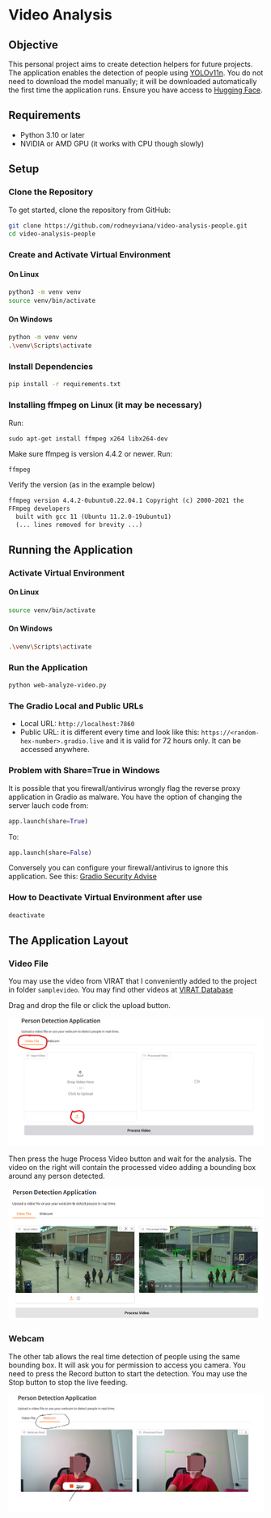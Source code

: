 # Video Analysis

## Objective
This personal project aims to create detection helpers for future projects. The application enables the detection of people using [YOLOv11n](https://docs.ultralytics.com/models/yolo11/). You do not need to download the model manually; it will be downloaded automatically the first time the application runs. Ensure you have access to [Hugging Face](https://huggingface.co/).

## Requirements
- Python 3.10 or later
- NVIDIA or AMD GPU (it works with CPU though slowly)

## Setup

### Clone the Repository
To get started, clone the repository from GitHub:

```bash
git clone https://github.com/rodneyviana/video-analysis-people.git
cd video-analysis-people
```
### Create and Activate Virtual Environment

#### On Linux
```bash
python3 -m venv venv
source venv/bin/activate
```

#### On Windows
```bash
python -m venv venv
.\venv\Scripts\activate
```

### Install Dependencies
```bash
pip install -r requirements.txt
```

### Installing ffmpeg on Linux (it may be necessary)

Run:
```
sudo apt-get install ffmpeg x264 libx264-dev
```
Make sure ffmpeg is version 4.4.2 or newer.
Run:
```bash
ffmpeg
```
Verify the version (as in the example below)
```
ffmpeg version 4.4.2-0ubuntu0.22.04.1 Copyright (c) 2000-2021 the FFmpeg developers
  built with gcc 11 (Ubuntu 11.2.0-19ubuntu1)
  (... lines removed for brevity ...)
```


## Running the Application

### Activate Virtual Environment

#### On Linux
```bash
source venv/bin/activate
```

#### On Windows
```bash
.\venv\Scripts\activate
```

### Run the Application
```bash
python web-analyze-video.py
```
### The Gradio Local and Public URLs
- Local URL: ```http://localhost:7860```
- Public URL: it is different every time and look like this:
```https://<random-hex-number>.gradio.live``` and it is valid for 72 hours only. It can be accessed anywhere.

### Problem with Share=True in Windows
It is possible that you firewall/antivirus wrongly flag the reverse proxy application in Gradio as malware. You have the option of changing the server lauch code from:
```python
app.launch(share=True)
```
To:
```python
app.launch(share=False)
```

Conversely you can configure your firewall/antivirus to ignore this application. See this:
[Gradio Security Advise](https://github.com/gradio-app/gradio/security/advisories/GHSA-279j-x4gx-hfrh)

### How to Deactivate Virtual Environment after use
```bash
deactivate
```
## The Application Layout

### Video File
You may use the video from VIRAT that I conveniently added to the project in folder ```samplevideo```. You may find other videos at [VIRAT Database](https://viratdata.org/)

Drag and drop the file or click the upload button.

![Video File](image.png)

Then press the huge Process Video button and wait for the analysis. The video on the right will contain the processed video adding a bounding box around any person detected.

![Bounding Boxes](image-1.png)

### Webcam
The other tab allows the real time detection of people using the same bounding box. It will ask you for permission to access you camera. You need to press the Record button to start the detection. You may use the Stop button to stop the live feeding.

![alt text](image-2.png)

